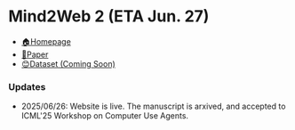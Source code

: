 # Mind2Web 2 (ETA Jun. 27)


- [🏠Homepage](https://osu-nlp-group.github.io/Mind2Web-2)
- [📖Paper](https://arxiv.org/abs/2506.21506)
- [😊Dataset (Coming Soon)](https://github.com/OSU-NLP-Group/Mind2Web-2/)


<h3>Updates</h3>

- 2025/06/26: Website is live. The manuscript is arxived, and accepted to ICML'25 Workshop on Computer Use Agents.
